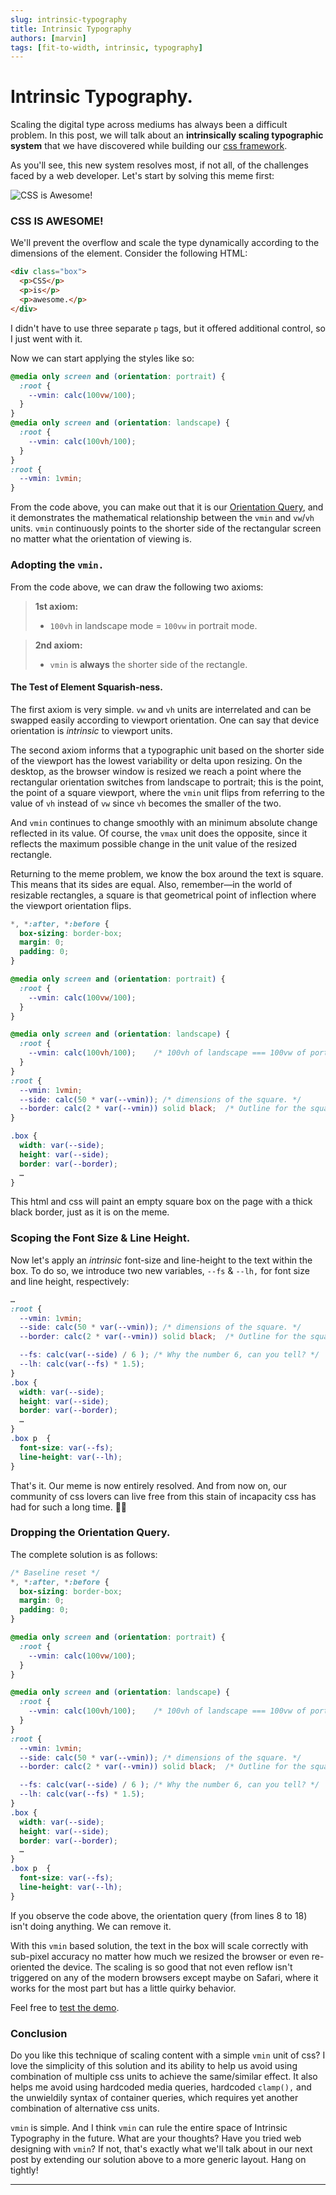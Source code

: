 ```yaml
---
slug: intrinsic-typography
title: Intrinsic Typography
authors: [marvin]
tags: [fit-to-width, intrinsic, typography]
---
```



# Intrinsic Typography.

Scaling the digital type across mediums has always been a difficult problem. In this post, we will talk about an **intrinsically scaling typographic system** that we have discovered while building our [css framework](https://toucaan.com). 

As you'll see, this new system resolves most, if not all, of the challenges faced by a web developer. Let's start by solving this meme first: 

![CSS is Awesome!](./cssisawesome.jpg)

<!--truncate-->

### CSS IS AWESOME!

We'll prevent the overflow and scale the type dynamically according to the dimensions of the element.
Consider the following HTML:

```html
<div class="box">
  <p>CSS</p>
  <p>is</p>
  <p>awesome.</p>
</div>
```

I didn't have to use three separate `p` tags, but it offered additional control, so I just went with it. 

Now we can start applying the styles like so:

```css
@media only screen and (orientation: portrait) {
  :root {
    --vmin: calc(100vw/100);
  }
}
@media only screen and (orientation: landscape) {
  :root {
    --vmin: calc(100vh/100);    
  }
}
:root {
  --vmin: 1vmin;
}
```
From the code above, you can make out that it is our [Orientation Query](./orientation-querying-with-switch-media-query), and it demonstrates the mathematical relationship between the `vmin` and `vw`/`vh` units. `vmin` continuously points to the shorter side of the rectangular screen no matter what the orientation of viewing is. 

### Adopting the `vmin.`

From the code above, we can draw the following two axioms:

> **1st axiom:** 
>  - `100vh` in landscape mode = `100vw` in portrait mode. 

> **2nd axiom:** 
>  - `vmin` is **always** the shorter side of the rectangle. 

#### The Test of Element Squarish-ness.
The first axiom is very simple. `vw` and `vh` units are interrelated and can be swapped easily according to viewport orientation. One can say that device orientation is _intrinsic_ to viewport units.

The second axiom informs that a typographic unit based on the shorter side of the viewport has the lowest variability or delta upon resizing. On the desktop, as the browser window is resized we reach a point where the rectangular orientation switches from landscape to portrait; this is the point, the point of a square viewport, where the `vmin` unit flips from referring to the value of `vh` instead of `vw` since `vh` becomes the smaller of the two.

And `vmin` continues to change smoothly with an minimum absolute change reflected in its value. Of course, the `vmax` unit does the opposite, since it reflects the maximum possible change in the unit value of the resized rectangle.

Returning to the meme problem, we know the box around the text is square. This means that its sides are equal. Also, remember—in the world of resizable rectangles, a square is that geometrical point of inflection where the viewport orientation flips. 


```css 
*, *:after, *:before {
  box-sizing: border-box;
  margin: 0;
  padding: 0;
}

@media only screen and (orientation: portrait) {
  :root {
    --vmin: calc(100vw/100);
  }
}

@media only screen and (orientation: landscape) {
  :root {
    --vmin: calc(100vh/100);    /* 100vh of landscape === 100vw of portrait. */
  }
}
:root {
  --vmin: 1vmin;
  --side: calc(50 * var(--vmin)); /* dimensions of the square. */
  --border: calc(2 * var(--vmin)) solid black;  /* Outline for the square. */
}

.box {
  width: var(--side);     
  height: var(--side);
  border: var(--border);
  … 
}
```

This html and css will paint an empty square box on the page with a thick black border, just as it is on the meme.

### Scoping the Font Size & Line Height.

Now let's apply an _intrinsic_ font-size and line-height to the text within the box. To do so, we introduce two new variables, `--fs` & `--lh,` for font size and line height, respectively:

```css
…
:root {
  --vmin: 1vmin;
  --side: calc(50 * var(--vmin)); /* dimensions of the square. */
  --border: calc(2 * var(--vmin)) solid black;  /* Outline for the square. */

  --fs: calc(var(--side) / 6 ); /* Why the number 6, can you tell? */ 
  --lh: calc(var(--fs) * 1.5);
}
.box {
  width: var(--side);     
  height: var(--side);
  border: var(--border);
  … 
}
.box p  {
  font-size: var(--fs);              
  line-height: var(--lh);   
}
```

That's it. Our meme is now entirely resolved. And from now on, our community of css lovers can live free from this stain of incapacity css has had for such a long time. 🙏🏻 

### Dropping the Orientation Query.

The complete solution is as follows:

```css showLineNumbers
/* Baseline reset */
*, *:after, *:before {
  box-sizing: border-box;
  margin: 0;
  padding: 0;
}

@media only screen and (orientation: portrait) {
  :root {
    --vmin: calc(100vw/100);
  }
}

@media only screen and (orientation: landscape) {
  :root {
    --vmin: calc(100vh/100);    /* 100vh of landscape === 100vw of portrait. */
  }
}
:root {
  --vmin: 1vmin;
  --side: calc(50 * var(--vmin)); /* dimensions of the square. */
  --border: calc(2 * var(--vmin)) solid black;  /* Outline for the square. */

  --fs: calc(var(--side) / 6 ); /* Why the number 6, can you tell? */ 
  --lh: calc(var(--fs) * 1.5);
}
.box {
  width: var(--side);     
  height: var(--side);
  border: var(--border);
  … 
}
.box p  {
  font-size: var(--fs);              
  line-height: var(--lh);   
}
```

If you observe the code above, the orientation query (from lines 8 to 18) isn't doing anything. We can remove it.

With this `vmin` based solution, the text in the box will scale correctly with sub-pixel accuracy no matter how much we resized the browser or even re-oriented the device. The scaling is so good that not even reflow isn't triggered on any of the modern browsers except maybe on Safari, where it works for the most part but has a little quirky behavior.  

Feel free to [test the demo](https://codepen.io/marvindanig/full/bGGRZdE). 

### Conclusion

Do you like this technique of scaling content with a simple `vmin` unit of css? I love the simplicity of this solution and its ability to help us avoid using combination of multiple css units to achieve the same/similar effect. It also helps me avoid using hardcoded media queries, hardcoded `clamp(),` and the unwieldily syntax of container queries, which requires yet another combination of alternative css units. 

`vmin` is simple. And I think `vmin` can rule the entire space of Intrinsic Typography in the future. What are your thoughts? Have you tried web designing with `vmin`? If not, that's exactly what we'll talk about in our next post by extending our solution above to a more generic layout. Hang on tightly!


---



